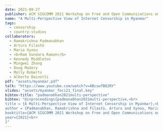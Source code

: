 ```yaml
---
date: 2021-08-27
publisher: ACM SIGCOMM 2021 Workshop on Free and Open Communications on the Internet (FOCI)
name: "A Multi-Perspective View of Internet Censorship in Myanmar"
tags:
  - censorship
  - country-studies
collaborators:
  - Ramakrishna Padmanabhan
  - Arturo Filastò
  - Maria Xynou
  - <b>Ram Sundara Raman</b>
  - Kennedy Middleton
  - Mingwei Zhang
  - Doug Madory
  - Molly Roberts
  - Alberto Dainotti
pdf: "assets/myanmar.pdf"
talk: "https://www.youtube.com/watch?v=ABcswfBO2RY"
slides: "assets/myanmar_foci21_final.key"
bibtex-title: "padmanabhan2021multi-perspective"
bibtex: "@inproceedings{padmanabhan2021multi-perspective,<br>
title = {A Multi-Perspective View of Internet Censorship in Myanmar},<br>
author = {Padmanabhan, Ramakrishna and Filastò, Arturo and Xynou, Maria and and Sundara Raman, Ram and Middleton, Kennedy and Zhang, Mingwei and Madory, Doug and Roberts, Molly and Dainotti, Alberto},<br>
booktitle={ACM SIGCOMM 2021 Workshop on Free and Open Communications on the Internet (FOCI)},<br>
year={2021}<br>
}"
---
```

